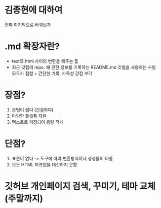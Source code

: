 # 김종현에 대하여

진짜 마지막으로 바꿔보자


# .md 확장자란? 

- text와 html 사이의 변환을 해주는 툴
- 최근 깃헙의 repo. 에 관한 정보를 기록하는 README.md 깃헙을 사용하는 사람 모두가 접함 + 간단한 기록, 가독성 강점 부각

# 장점?

1. 문법이 쉽다 (간결하다)
2. 다양한 플랫폼 지원
3. 텍스트로 저장되어 용량 적게

# 단점?
1. 표준이 없다 -> 도구에 따라 변환방식이나 생성물이 다름
2. 모든 HTML 마크업을 대신하지 못함

# 



# 깃허브 개인페이지 검색, 꾸미기, 테마 교체 (주말까지)

